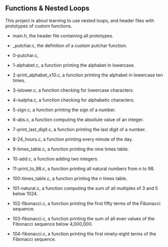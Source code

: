 ## Functions & Nested Loops

This project is about learning to use nested loops, and header files with prototypes of custom functions.

* main.h, the header file containing all prototypes.

* _putchar.c, the definition of a custom putchar function.

* 0-putchar.c,

* 1-alphabet.c, a function printing the alphabet in lowercase.

* 2-print_alphabet_x10.c, a function printing the alphabet in lowercase ten times.

* 3-islower.c, a function checking for lowercase characters.

* 4-isalpha.c, a function checking for alphabetic characters.

* 5-sign.c, a function printing the sign of a number.

* 6-abs.c, a function computing the absolute value of an integer.

* 7-print_last_digit.c, a function printing the last digit of a number.

* 8-24_hours.c, a function printing every minute of the day.

* 9-times_table.c, a function printing the nine times table.

* 10-add.c, a function adding two integers.

* 11-print_to_98.c, a function printing all natural numbers from n to 98.

* 100-times_table.c, a function printing the n times table.

* 101-natural.c, a function computing the sum of all multiples of 3 and 5 below 1024.

* 102-fibonacci.c, a function printing the first fifty terms of the Fibonacci sequence.

* 103-fibonacci.c, a function printing the sum of all even values of the Fibonacci sequence below 4,000,000.

* 104-fibonacci.c, a function printing the first ninety-eight terms of the Fibonacci sequence.
